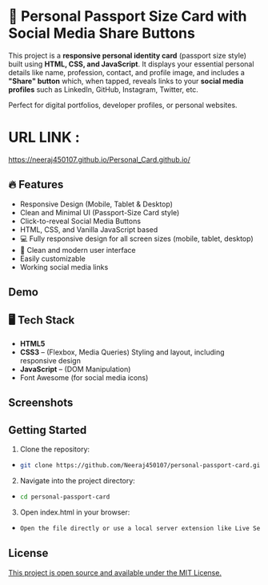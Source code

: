 
# 🪪 Personal Passport Size Card with Social Media Share Buttons


This project is a **responsive personal identity card** (passport size style) built using **HTML, CSS, and JavaScript**. It displays your essential personal details like name, profession, contact, and profile image, and includes a **"Share" button** which, when tapped, reveals links to your **social media profiles** such as LinkedIn, GitHub, Instagram, Twitter, etc.


Perfect for digital portfolios, developer profiles, or personal websites.




# URL LINK : 
https://neeraj450107.github.io/Personal_Card.github.io/

## 🔥 Features

 - Responsive Design (Mobile, Tablet & Desktop)
 - Clean and Minimal UI (Passport-Size Card style)
 - Click-to-reveal Social Media Buttons
 - HTML, CSS, and Vanilla JavaScript based
 - 💻 Fully responsive design for all screen sizes (mobile, tablet, desktop)
 - 🎨 Clean and modern user interface
 - Easily customizable
 - Working social media links

 


## Demo




## 🖥️ Tech Stack

 - **HTML5** 
 - **CSS3** –  (Flexbox, Media Queries) Styling and layout, including responsive design
 - **JavaScript** –  (DOM Manipulation)
 - Font Awesome (for social media icons)
## Screenshots




## Getting Started

1) Clone the repository:

-  ```bash
   git clone https://github.com/Neeraj450107/personal-passport-card.git

2) Navigate into the project directory:

- ```bash 
  cd personal-passport-card

3) Open index.html in your browser:

-  ```bash
   Open the file directly or use a local server extension like Live Server in VS Code.


## License

[This project is open source and available under the MIT License.](https://choosealicense.com/licenses/mit/)

